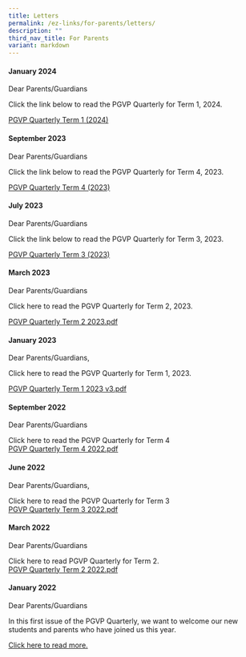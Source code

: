 ```yaml
---
title: Letters
permalink: /ez-links/for-parents/letters/
description: ""
third_nav_title: For Parents
variant: markdown
---
```

#### January 2024

Dear Parents/Guardians  
  
Click the link below to read the PGVP Quarterly for Term 1, 2024.

[PGVP Quarterly Term 1 (2024)](/files/PGVP_Quarterly_Term_1_2024.pdf)

#### September 2023

Dear Parents/Guardians  
  
Click the link below to read the PGVP Quarterly for Term 4, 2023.

[PGVP Quarterly Term 4 (2023)](/files/pgvp%20quarterly%20term%204%202023.pdf)

#### July 2023

Dear Parents/Guardians  
  
Click the link below to read the PGVP Quarterly for Term 3, 2023.

[PGVP Quarterly Term 3 (2023)](/files/pgvp%20quarterly%20term%203%202023.pdf)


#### March 2023

Dear Parents/Guardians  
  
Click here to read the PGVP Quarterly for Term 2, 2023.

[PGVP Quarterly Term 2 2023.pdf](/files/PGVP%20Quarterly%20Term%202%202023.pdf)

#### January 2023

Dear Parents/Guardians,  
  
Click here to read the PGVP Quarterly for Term 1, 2023.

[PGVP Quarterly Term 1 2023 v3.pdf](/files/PGVP%20Quarterly%20Term%201%202023%20v3.pdf)

#### September 2022

Dear Parents/Guardians  
  
Click here to read the PGVP Quarterly for Term 4<br>
[PGVP Quarterly Term 4 2022.pdf](/files/PGVP%20Quarterly%20Term%204%202022.pdf)

#### June 2022
Dear Parents/Guardians,

Click here to read the PGVP Quarterly for Term 3 <br>
[PGVP Quarterly Term 3 2022.pdf](/files/PGVP%20Quarterly%20Term%203%202022%20staff.pdf)

#### March 2022
Dear Parents/Guardians

Click here to read PGVP Quarterly for Term 2. <br>
[PGVP Quarterly Term 2 2022.pdf](/files/PGVP%20Quarterly%20Term%202%202022.pdf)


#### January 2022
Dear Parents/Guardians

In this first issue of the PGVP Quarterly, we want to welcome our new students and parents who have joined us this year. 

[Click here to read more.](/files/PGVP%20Quarterly%20Term%201%202022.pdf)